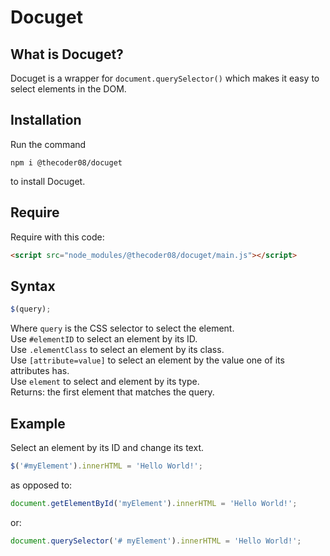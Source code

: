 # Docuget
## What is Docuget?
Docuget is a wrapper for `document.querySelector()` which makes it easy to select elements in the DOM.
## Installation
Run the command
```shell
npm i @thecoder08/docuget
```
to install Docuget.
## Require
Require with this code:
```html
<script src="node_modules/@thecoder08/docuget/main.js"></script>
```
## Syntax
```javascript
$(query);
```
Where `query` is the CSS selector to select the element.  
Use `#elementID` to select an element by its ID.  
Use `.elementClass` to select an element by its class.  
Use `[attribute=value]` to select an element by the value one of its attributes has.  
Use `element` to select and element by its type.  
Returns: the first element that matches the query.
## Example
Select an element by its ID and change its text.
```javascript
$('#myElement').innerHTML = 'Hello World!';
```
as opposed to:
```javascript
document.getElementById('myElement').innerHTML = 'Hello World!';
```
or:
```javascript
document.querySelector('# myElement').innerHTML = 'Hello World!';
```
